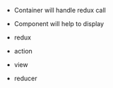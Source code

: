 * Container will handle redux call
* Component will help to display

* redux
* action
* view
* reducer
